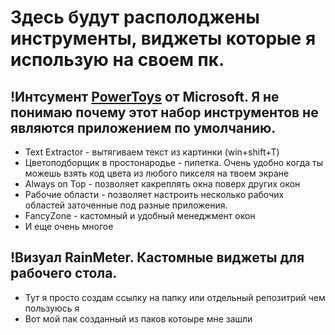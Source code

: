 # Здесь будут располоджены инструменты, виджеты которые я использую на своем пк. 

## !Интсумент [PowerToys](https://github.com/microsoft/PowerToys/releases/tag/v0.91.1) от Microsoft. Я не понимаю почему этот набор инструментов  не являются приложением по умолчанию. 
 - Text Extractor - вытягиваем текст из картинки (win+shift+T)
 - Цветоподборщик в простонародье - пипетка. Очень удобно когда ты можешь взять код цвета из любого пикселя на твоем экране
 - Always on Top -  позволяет какреплять окна поверх других окон
 - Рабочие области - позволяет настроить несколько рабочих областей заточенные под разные приложения.
 - FancyZone - кастомный и удобный менеджмент окон
 - И еще очень многое

## !Визуал RainMeter. Кастомные виджеты для рабочего стола. 
- Тут я просто создам ссылку на папку или отдельный репозитрий чем пользуюсь я
- Вот мой пак созданный из паков котоыре мне зашли

